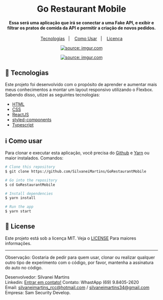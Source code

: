 <h1 align="center">
    Go Restaurant Mobile
</h1>

<h4 align="center">
  Essa será uma aplicação que irá se conectar a uma Fake API, e exibir e filtrar os pratos de comida da API e permitir a criação de novos pedidos.
</h4>

<p align="center">
  <a href="#rocket-tecnologias">Tecnologias</a>&nbsp;&nbsp;&nbsp;|&nbsp;&nbsp;&nbsp;
  <a href="#information_source-como-usar">Como Usar</a>&nbsp;&nbsp;&nbsp;|&nbsp;&nbsp;&nbsp;
  <a href="#memo-license">Licença</a>
</p>

<p align="center">
  <a href="https://imgur.com/FHDqgzV"><img src="https://i.imgur.com/FHDqgzV.png" title="source: imgur.com" /></a>
</p>

<p align="center">
    <a href="https://imgur.com/o5v1xvM"><img src="https://i.imgur.com/o5v1xvM.jpg" title="source: imgur.com" /></a>
</p>

## :rocket: Tecnologias

Este projeto foi desenvolvido com o propósito de aprender e aumentar mais meus conhecimentos a montar um layout responsivo utilizando o Flexbox. Sabendo disso, utizei as seguintes tecnologias:

-  [HTML](https://developer.mozilla.org/pt-BR/docs/Web/HTML)
-  [CSS](https://developer.mozilla.org/pt-BR/docs/Web/CSS/)
-  [ReactJS](https://reactjs.org/)
-  [styled-components](https://www.styled-components.com/)
-  [Typescript](https://www.typescriptlang.org/)

## :information_source: Como usar

Para clonar e executar esta aplicação, você precisa do [Github](https://git-scm.com) e [Yarn](https://yarnpkg.com/) ou maior instalados. Comandos:

```bash
# Clone this repository
$ git clone https://github.com/SilvaneiMartins/GoRestaurantMobile

# Go into the repository
$ cd GoRestaurantMobile

# Install dependencies
$ yarn install

# Run the app
$ yarn start
```

## :memo: License
Este projeto está sob a licença MIT. Veja o [LICENSE](https://github.com/SilvaneiMartins/GoRestaurantMobile/blob/master/LICENSE) Para maiores informações.

---

Observação: Gostaria de pedir para quem usar, clonar ou realizar qualquer outro tipo de experimento com o código,
por favor, mantenha a assinatura do auto no código.<br>

Desenvolvedor: Silvanei Martins<br>
Linkedin: [Entrar em contato!](https://www.linkedin.com/in/silvanei-martins-a5412436/)
Contato: WhastApp (69) 9.8405-2620<br>
Email: silvaneimartins_rcc@hotmail.com / silvaneimartins34@gmail.com<br>
Empresa: Sam Security Develop.
